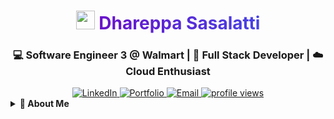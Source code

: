 <!---
Dhareppa666/Dhareppa666 is a ✨ special ✨ repository because its `README.md` (this file) appears on your GitHub profile.
You can click the Preview link to take a look at your changes.
--->

<!-- Header with animated gradient text and wave emoji -->
<h1 align="center">
  <img src="https://media.giphy.com/media/hvRJCLFzcasrR4ia7z/giphy.gif" width="30px" height="30px"> 
  <span style="background: linear-gradient(90deg, #6a11cb 0%, #2575fc 100%); -webkit-background-clip: text; -webkit-text-fill-color: transparent; animation: gradient 8s ease infinite; background-size: 200% 200%;">Dhareppa Sasalatti</span>
</h1>

<h3 align="center">💻 Software Engineer 3 @ Walmart | 🚀 Full Stack Developer | ☁️ Cloud Enthusiast</h3>

<!-- Social Badges with Hover Effects -->
<div align="center">
  <a href="https://www.linkedin.com/in/dhareppa-sasalatti-01739811a/">
    <img src="https://img.shields.io/badge/Connect-LinkedIn-0077B5?style=for-the-badge&logo=linkedin&logoColor=white&labelColor=0077B5&color=black" alt="LinkedIn" />
  </a>
  <a href="https://linktr.ee/dhareppa666">
    <img src="https://img.shields.io/badge/Portfolio-Website-4CAF50?style=for-the-badge&logo=link&logoColor=white&labelColor=4CAF50&color=black" alt="Portfolio" />
  </a>
  <a href="mailto:Dhareppa.ms666@gmail.com">
    <img src="https://img.shields.io/badge/Contact-Email-D14836?style=for-the-badge&logo=gmail&logoColor=white&labelColor=D14836&color=black" alt="Email" />
  </a>
  <a href="https://github.com/Dhareppa666">
    <img src="https://komarev.com/ghpvc/?username=Dhareppa666&label=Profile%20views&color=0e75b6&style=for-the-badge" alt="profile views" />
  </a>
</div>

<!-- Tabs for different sections -->
<details>
<summary><b>📌 About Me</b></summary>
<br/>

```java
public class Dhareppa {
    public static void main(String[] args) {
        String role = "Software Engineer 3 @ Walmart";
        String[] skills = {"Java", "Spring Boot", "React", "Node.js", "Microservices"};
        String[] interests = {"System Design", "Cloud Architecture", "Open Source"};
        
        System.out.println("Transforming complex problems into elegant solutions...");
    }
}

// When I'm not coding, I enjoy:
const hobbies = ["🚴‍♂️ Cycling", "📚 Reading", "✈️ Traveling", "🎮 Gaming"];
hobbies.forEach(hobby => console.log(hobby));

# 👋 Hi, I'm Dhareppa

## 💼 Software Engineer 3 @ Walmart | Full Stack Developer

[![LinkedIn](https://img.shields.io/badge/Connect-LinkedIn-0077B5?style=for-the-badge&logo=linkedin)](https://www.linkedin.com/in/dhareppa-sasalatti-01739811a/)
[![Portfolio](https://img.shields.io/badge/Portfolio-Website-4CAF50?style=for-the-badge)](https://linktr.ee/dhareppa666)
[![Contact](https://img.shields.io/badge/Contact-Email-D14836?style=for-the-badge&logo=gmail)](mailto:Dhareppa.ms666@gmail.com)

## 🚀 About Me

I'm a passionate **Software Engineer 3** at **Walmart**, specializing in building scalable and efficient full-stack applications. With expertise in **Java, Spring Boot, React, and Node.js**, I love transforming complex problems into elegant solutions.

## 🛠️ Technologies & Tools

### Backend
![Java](https://img.shields.io/badge/Java-ED8B00?style=for-the-badge&logo=openjdk&logoColor=white)
![Spring Boot](https://img.shields.io/badge/Spring_Boot-6DB33F?style=for-the-badge&logo=spring&logoColor=white)
![Node.js](https://img.shields.io/badge/Node.js-43853D?style=for-the-badge&logo=node.js&logoColor=white)

### Frontend
![React](https://img.shields.io/badge/React-20232A?style=for-the-badge&logo=react&logoColor=61DAFB)
![TypeScript](https://img.shields.io/badge/TypeScript-007ACC?style=for-the-badge&logo=typescript&logoColor=white)
![JavaScript](https://img.shields.io/badge/JavaScript-F7DF1E?style=for-the-badge&logo=javascript&logoColor=black)

### Databases
![Azure SQL](https://img.shields.io/badge/Azure_SQL-0089D6?style=for-the-badge&logo=microsoft-sql-server&logoColor=white)
![MongoDB](https://img.shields.io/badge/MongoDB-4EA94B?style=for-the-badge&logo=mongodb&logoColor=white)

### DevOps & Tools
![Docker](https://img.shields.io/badge/Docker-2496ED?style=for-the-badge&logo=docker&logoColor=white)
![Kubernetes](https://img.shields.io/badge/Kubernetes-326CE5?style=for-the-badge&logo=kubernetes&logoColor=white)

## 🔭 I'm Currently Working On

- Building scalable microservices at Walmart
- Exploring advanced system design patterns

## 🌱 I'm Currently Learning

- Advanced Distributed Systems
- Cloud-Native Architectures
- Performance Optimization Techniques

## 💡 My Development Philosophy

> "Write code that is easy to delete, not easy to extend." - Tef Edwards

I believe in clean, maintainable code and following best practices to build robust and scalable applications. I'm passionate about system design and love solving complex problems with elegant solutions.

## 📊 GitHub Stats

![Your GitHub stats](https://github-readme-stats.vercel.app/api?username=Dhareppa666&show_icons=true&theme=radical)

![Top Languages](https://github-readme-stats.vercel.app/api/top-langs/?username=Dhareppa666&layout=compact&theme=radical)

## 📫 Let's Connect

- 💼 [LinkedIn](https://www.linkedin.com/in/dhareppa-sasalatti-01739811a/)
- 📝 [Blog/Portfolio](https://linktr.ee/dhareppa666)
- ✉️ [Email](mailto:Dhareppa.ms666@gmail.com)

## 🤝 Open to

- Discussing new opportunities
- Collaborating on interesting projects
- Mentoring junior developers
- Tech discussions and knowledge sharing

⭐️ From [Dhareppa](https://github.com/Dhareppa666)
